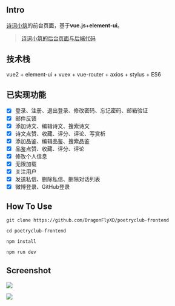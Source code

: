 ## Intro

[诗词小筑](http://www.dragonflyxd.com)的前台页面，基于**vue.js**+**element-ui**。

> [诗词小筑的后台页面与后端代码](https://github.com/DragonFlyXD/poetryclub-backend)

## 技术栈

 vue2 + element-ui + vuex + vue-router + axios + stylus + ES6

## 已实现功能

- [x] 登录、注册、退出登录、修改密码、忘记密码、邮箱验证
- [x] 邮件反馈
- [x] 添加诗文、编辑诗文、搜索诗文
- [x] 诗文点赞、收藏、评分、评论、写赏析
- [x] 添加品鉴、编辑品鉴、搜索品鉴
- [x] 品鉴点赞、收藏、评分、评论
- [x] 修改个人信息
- [x] 无限加载
- [x] 关注用户
- [x] 发送私信、删除私信、删除对话列表
- [x] 微博登录、GitHub登录

## How To Use

```
git clone https://github.com/DragonFlyXD/poetryclub-frontend

cd poetryclub-frontend

npm install

npm run dev
```

## Screenshot

![](https://github.com/DragonFlyXD/poetryclub-frontend/blob/master/screenshots/home.png)

![](https://github.com/DragonFlyXD/poetryclub-frontend/blob/master/screenshots/profile.png)
